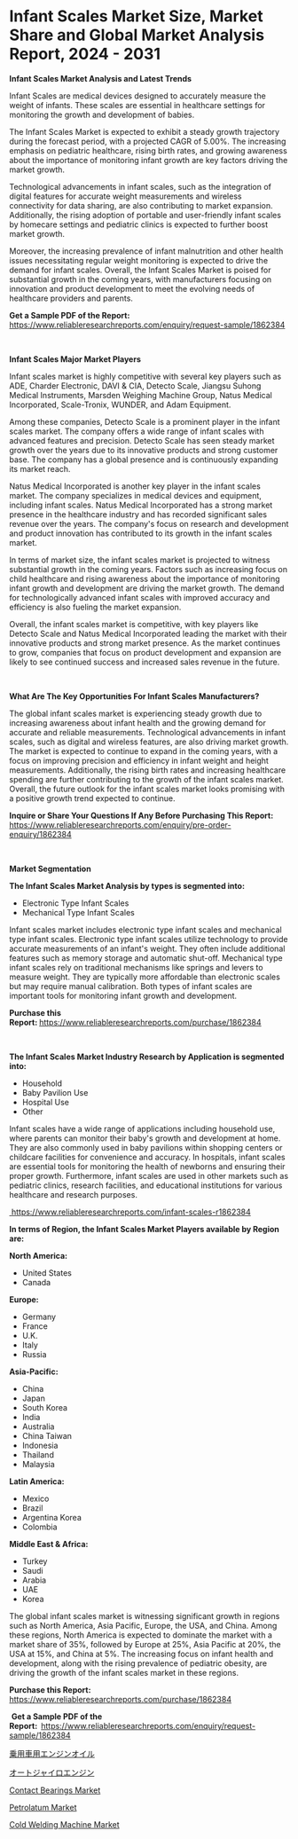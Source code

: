 <p><h1>Infant Scales Market Size, Market Share and Global Market Analysis Report, 2024 - 2031</h1></p><p><strong>Infant Scales Market Analysis and Latest Trends</strong></p>
<p><p>Infant Scales are medical devices designed to accurately measure the weight of infants. These scales are essential in healthcare settings for monitoring the growth and development of babies.</p><p>The Infant Scales Market is expected to exhibit a steady growth trajectory during the forecast period, with a projected CAGR of 5.00%. The increasing emphasis on pediatric healthcare, rising birth rates, and growing awareness about the importance of monitoring infant growth are key factors driving the market growth.</p><p>Technological advancements in infant scales, such as the integration of digital features for accurate weight measurements and wireless connectivity for data sharing, are also contributing to market expansion. Additionally, the rising adoption of portable and user-friendly infant scales by homecare settings and pediatric clinics is expected to further boost market growth.</p><p>Moreover, the increasing prevalence of infant malnutrition and other health issues necessitating regular weight monitoring is expected to drive the demand for infant scales. Overall, the Infant Scales Market is poised for substantial growth in the coming years, with manufacturers focusing on innovation and product development to meet the evolving needs of healthcare providers and parents.</p></p>
<p><strong>Get a Sample PDF of the Report:&nbsp;</strong> <a href="https://www.reliableresearchreports.com/enquiry/request-sample/1862384">https://www.reliableresearchreports.com/enquiry/request-sample/1862384</a></p>
<p>&nbsp;</p>
<p><strong>Infant Scales Major Market Players</strong></p>
<p><p>Infant scales market is highly competitive with several key players such as ADE, Charder Electronic, DAVI & CIA, Detecto Scale, Jiangsu Suhong Medical Instruments, Marsden Weighing Machine Group, Natus Medical Incorporated, Scale-Tronix, WUNDER, and Adam Equipment. </p><p>Among these companies, Detecto Scale is a prominent player in the infant scales market. The company offers a wide range of infant scales with advanced features and precision. Detecto Scale has seen steady market growth over the years due to its innovative products and strong customer base. The company has a global presence and is continuously expanding its market reach.</p><p>Natus Medical Incorporated is another key player in the infant scales market. The company specializes in medical devices and equipment, including infant scales. Natus Medical Incorporated has a strong market presence in the healthcare industry and has recorded significant sales revenue over the years. The company's focus on research and development and product innovation has contributed to its growth in the infant scales market.</p><p>In terms of market size, the infant scales market is projected to witness substantial growth in the coming years. Factors such as increasing focus on child healthcare and rising awareness about the importance of monitoring infant growth and development are driving the market growth. The demand for technologically advanced infant scales with improved accuracy and efficiency is also fueling the market expansion.</p><p>Overall, the infant scales market is competitive, with key players like Detecto Scale and Natus Medical Incorporated leading the market with their innovative products and strong market presence. As the market continues to grow, companies that focus on product development and expansion are likely to see continued success and increased sales revenue in the future.</p></p>
<p>&nbsp;</p>
<p><strong>What Are The Key Opportunities For Infant Scales Manufacturers?</strong></p>
<p><p>The global infant scales market is experiencing steady growth due to increasing awareness about infant health and the growing demand for accurate and reliable measurements. Technological advancements in infant scales, such as digital and wireless features, are also driving market growth. The market is expected to continue to expand in the coming years, with a focus on improving precision and efficiency in infant weight and height measurements. Additionally, the rising birth rates and increasing healthcare spending are further contributing to the growth of the infant scales market. Overall, the future outlook for the infant scales market looks promising with a positive growth trend expected to continue.</p></p>
<p><strong>Inquire or Share Your Questions If Any Before Purchasing This Report:</strong> <a href="https://www.reliableresearchreports.com/enquiry/pre-order-enquiry/1862384">https://www.reliableresearchreports.com/enquiry/pre-order-enquiry/1862384</a></p>
<p>&nbsp;</p>
<p><strong>Market Segmentation</strong></p>
<p><strong>The Infant Scales Market Analysis by types is segmented into:</strong></p>
<p><ul><li>Electronic Type Infant Scales</li><li>Mechanical Type Infant Scales</li></ul></p>
<p><p>Infant scales market includes electronic type infant scales and mechanical type infant scales. Electronic type infant scales utilize technology to provide accurate measurements of an infant's weight. They often include additional features such as memory storage and automatic shut-off. Mechanical type infant scales rely on traditional mechanisms like springs and levers to measure weight. They are typically more affordable than electronic scales but may require manual calibration. Both types of infant scales are important tools for monitoring infant growth and development.</p></p>
<p><strong>Purchase this Report:&nbsp;</strong><a href="https://www.reliableresearchreports.com/purchase/1862384">https://www.reliableresearchreports.com/purchase/1862384</a></p>
<p>&nbsp;</p>
<p><strong>The Infant Scales Market Industry Research by Application is segmented into:</strong></p>
<p><ul><li>Household</li><li>Baby Pavilion Use</li><li>Hospital Use</li><li>Other</li></ul></p>
<p><p>Infant scales have a wide range of applications including household use, where parents can monitor their baby's growth and development at home. They are also commonly used in baby pavilions within shopping centers or childcare facilities for convenience and accuracy. In hospitals, infant scales are essential tools for monitoring the health of newborns and ensuring their proper growth. Furthermore, infant scales are used in other markets such as pediatric clinics, research facilities, and educational institutions for various healthcare and research purposes.</p></p>
<p><a href="https://www.reliableresearchreports.com/infant-scales-r1862384">&nbsp;https://www.reliableresearchreports.com/infant-scales-r1862384</a></p>
<p><strong>In terms of Region, the Infant Scales Market Players available by Region are:</strong></p>
<p>
    <p> <strong> North America: </strong>
        <ul>
            <li>United States</li>
            <li>Canada</li>
        </ul>
        </p> 
    <p> <strong> Europe: </strong>
        <ul>
            <li>Germany</li>
            <li>France</li>
            <li>U.K.</li>
            <li>Italy</li>
            <li>Russia</li>
        </ul>
        </p> 
    <p> <strong> Asia-Pacific: </strong>
        <ul>
            <li>China</li>
            <li>Japan</li>
            <li>South Korea</li>
            <li>India</li>
            <li>Australia</li>
            <li>China Taiwan</li>
            <li>Indonesia</li>
            <li>Thailand</li>
            <li>Malaysia</li>
        </ul>
        </p> 
    <p> <strong> Latin America: </strong>
        <ul>
            <li>Mexico</li>
            <li>Brazil</li>
            <li>Argentina Korea</li>
            <li>Colombia</li>
        </ul>
        </p> 
    <p> <strong> Middle East & Africa: </strong>
        <ul>
            <li>Turkey</li>
            <li>Saudi</li>
            <li>Arabia</li>
            <li>UAE</li>
            <li>Korea</li>
        </ul>
    </p>
    </p>
<p><p>The global infant scales market is witnessing significant growth in regions such as North America, Asia Pacific, Europe, the USA, and China. Among these regions, North America is expected to dominate the market with a market share of 35%, followed by Europe at 25%, Asia Pacific at 20%, the USA at 15%, and China at 5%. The increasing focus on infant health and development, along with the rising prevalence of pediatric obesity, are driving the growth of the infant scales market in these regions.</p></p>
<p><strong>Purchase this Report: </strong><a href="https://www.reliableresearchreports.com/purchase/1862384">https://www.reliableresearchreports.com/purchase/1862384</a></p>
<p>&nbsp;<strong>Get a Sample PDF of the Report:&nbsp;&nbsp;</strong><a href="https://www.reliableresearchreports.com/enquiry/request-sample/1862384">https://www.reliableresearchreports.com/enquiry/request-sample/1862384</a></p>
<p><strong></strong></p>
<p><p><a href="https://github.com/nxboeu02965442/Market-Research-Report-List-1/blob/main/635753521653.md">乗用車用エンジンオイル</a></p><p><a href="https://github.com/moulafa/Market-Research-Report-List-1/blob/main/240541721654.md">オートジャイロエンジン</a></p><p><a href="https://github.com/juniordelafrance/Market-Research-Report-List-2/blob/main/contact-bearings-market.md">Contact Bearings Market</a></p><p><a href="https://issuu.com/reportprime-2/docs/petrolatum-market-size-2030.pptx">Petrolatum Market</a></p><p><a href="https://github.com/jaidynmorantestelletmjzya/Market-Research-Report-List-2/blob/main/cold-welding-machine-market.md">Cold Welding Machine Market</a></p></p>